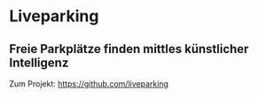 # Liveparking
## Freie Parkplätze finden mittles künstlicher Intelligenz
Zum Projekt: https://github.com/liveparking
